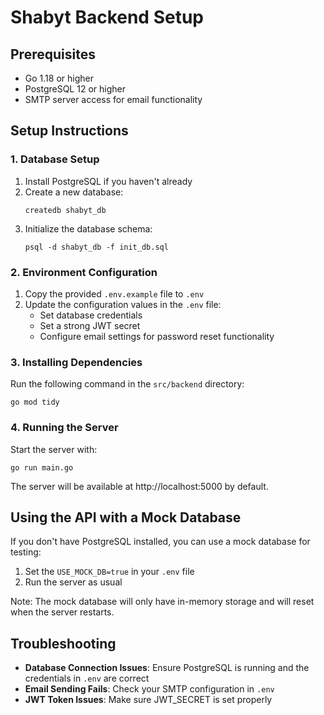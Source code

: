 
# Shabyt Backend Setup

## Prerequisites
- Go 1.18 or higher
- PostgreSQL 12 or higher
- SMTP server access for email functionality

## Setup Instructions

### 1. Database Setup
1. Install PostgreSQL if you haven't already
2. Create a new database:
   ```
   createdb shabyt_db
   ```
3. Initialize the database schema:
   ```
   psql -d shabyt_db -f init_db.sql
   ```

### 2. Environment Configuration
1. Copy the provided `.env.example` file to `.env`
2. Update the configuration values in the `.env` file:
   - Set database credentials
   - Set a strong JWT secret
   - Configure email settings for password reset functionality

### 3. Installing Dependencies
Run the following command in the `src/backend` directory:
```
go mod tidy
```

### 4. Running the Server
Start the server with:
```
go run main.go
```

The server will be available at http://localhost:5000 by default.

## Using the API with a Mock Database

If you don't have PostgreSQL installed, you can use a mock database for testing:

1. Set the `USE_MOCK_DB=true` in your `.env` file
2. Run the server as usual

Note: The mock database will only have in-memory storage and will reset when the server restarts.

## Troubleshooting

- **Database Connection Issues**: Ensure PostgreSQL is running and the credentials in `.env` are correct
- **Email Sending Fails**: Check your SMTP configuration in `.env`
- **JWT Token Issues**: Make sure JWT_SECRET is set properly
